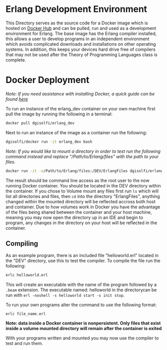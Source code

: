 # Erlang Development Environment

This Directory serves as the source code for a Docker image which is hosted on [Docker Hub](https://hub.docker.com/r/dgisolfi/erlang_dev/) and can be pulled, run and used as a development environment for Erlang. The base image has the Erlang compiler installed, this allows a user to develop programs in an independent environment which avoids complicated downloads and installations on other operating systems. In addition, this keeps your devices hard drive free of compilers that may not be used after the Theory of Programming Languages class is complete.

# Docker Deployment

*Note: If you need assistance with installing Docker, a quick guide can be found [here](https://github.com/dgisolfi/LanguageDevEnvironments)*

To run an instance of the erlang_dev container on your own machine first pull the image by running the following in a terminal:

```bash
docker pull dgisolfi/erlang_dev
```

Next to run an instance of the image as a container run the following:

```bash
dgisolfi/docker run -it erlang_dev bash
```

*Note: If you would like to mount a directory in order to test run the following command instead and replace "/Path/to/Erlang/files" with the path to your files.*

```bash
docker run -it -v/Path/to/Erlang/files:/DEV/ErlangFiles dgisolfi/erlang_dev bash
```

The result should be command line access as the root user to the now running Docker container. You should be located in the DEV directory within the container. If you chose to Volume mount any files first run `ls` which will list all directories and files, then `cd` into the directory "ErlangFiles", anything changed within the mounted directory will be reflected accross both host and container. Due to how volumes work in Docker you have the advantage of the files being shared between the container and your host machine, meaning you may now open the directory up in an IDE and begin to program, any changes in the directory on your host will be reflected in the container.

## Compiling

As an example program, there is an included file "helloworld.erl" located in the "DEV" directory, use this to test the compiler. To compile the file run the following:

```bash
erlc helloworld.erl
```

This will create an executable with the name of the program followed by a `.beam` extension. The executable named: helloworld in the directorycan be run with        `erl -noshell -s helloworld start -s init stop`.

To run your own programs alter the command to use the following format:

`erlc file_name.erl`

**Note: data inside a Docker container is nonpersistent. Only files that exist inside a volume mounted directory will remain after the container is exited**

With your programs written and mounted you may now use the compiler to test and run them.